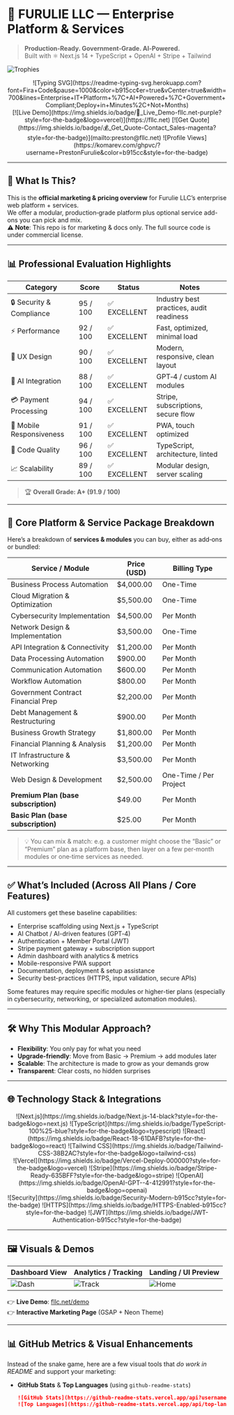 # 🚀 FURULIE LLC — Enterprise Platform & Services

> **Production‑Ready. Government‑Grade. AI‑Powered.**  
> Built with ⚛️ Next.js 14 + TypeScript + OpenAI + Stripe + Tailwind  

![Trophies](https://github-profile-trophy.vercel.app/?username=PrestonFurulie&theme=tokyonight)


<div align="center">
  ![Typing SVG](https://readme-typing-svg.herokuapp.com?font=Fira+Code&pause=1000&color=b915cc&center=true&vCenter=true&width=700&lines=Enterprise+IT+Platform+%7C+AI+Powered+%7C+Government+Compliant;Deploy+in+Minutes%2C+Not+Months)
  <br/>
  [![Live Demo](https://img.shields.io/badge/🚀_Live_Demo-fllc.net-purple?style=for-the-badge&logo=vercel)](https://fllc.net)  
  [![Get Quote](https://img.shields.io/badge/💰_Get_Quote-Contact_Sales-magenta?style=for-the-badge)](mailto:preston@fllc.net)  
  ![Profile Views](https://komarev.com/ghpvc/?username=PrestonFurulie&color=b915cc&style=for-the-badge)
</div>

---

## 🎯 What Is This?

This is the **official marketing & pricing overview** for Furulie LLC’s enterprise web platform + services.  
We offer a modular, production‑grade platform plus optional service add-ons you can pick and mix.  
**⚠️ Note**: This repo is for marketing & docs only. The full source code is under commercial license.

---

## 📊 Professional Evaluation Highlights

| Category                 | Score   | Status       | Notes                             |
|--------------------------|---------|--------------|-----------------------------------|
| 🔒 Security & Compliance | 95 / 100 | ✅ EXCELLENT  | Industry best practices, audit readiness |
| ⚡ Performance           | 92 / 100 | ✅ EXCELLENT  | Fast, optimized, minimal load     |
| 🎨 UX Design             | 90 / 100 | ✅ EXCELLENT  | Modern, responsive, clean layout  |
| 🤖 AI Integration        | 88 / 100 | ✅ EXCELLENT  | GPT‑4 / custom AI modules         |
| 💳 Payment Processing    | 94 / 100 | ✅ EXCELLENT  | Stripe, subscriptions, secure flow |
| 📱 Mobile Responsiveness | 91 / 100 | ✅ EXCELLENT  | PWA, touch optimized              |
| 🔧 Code Quality           | 96 / 100 | ✅ EXCELLENT  | TypeScript, architecture, linted  |
| 📈 Scalability            | 89 / 100 | ✅ EXCELLENT  | Modular design, server scaling    |

> 🏆 **Overall Grade: A+ (91.9 / 100)**  

---

## 🔧 Core Platform & Service Package Breakdown

Here’s a breakdown of **services & modules** you can buy, either as add‑ons or bundled:

| Service / Module                         | Price (USD)       | Billing Type     |
|------------------------------------------|-------------------|------------------|
| Business Process Automation              | $4,000.00         | One-Time         |
| Cloud Migration & Optimization            | $5,500.00         | One-Time         |
| Cybersecurity Implementation             | $4,500.00         | Per Month        |
| Network Design & Implementation           | $3,500.00         | One-Time         |
| API Integration & Connectivity           | $1,200.00         | Per Month        |
| Data Processing Automation                | $900.00           | Per Month        |
| Communication Automation                 | $600.00           | Per Month        |
| Workflow Automation                       | $800.00           | Per Month        |
| Government Contract Financial Prep        | $2,200.00         | Per Month        |
| Debt Management & Restructuring           | $900.00           | Per Month        |
| Business Growth Strategy                  | $1,800.00         | Per Month        |
| Financial Planning & Analysis              | $1,200.00         | Per Month        |
| IT Infrastructure & Networking             | $3,500.00         | Per Month        |
| Web Design & Development                   | $2,500.00         | One-Time / Per Project |
| **Premium Plan (base subscription)**       | $49.00            | Per Month        |
| **Basic Plan (base subscription)**         | $25.00            | Per Month        |

> 💡 You can mix & match: e.g. a customer might choose the “Basic” or “Premium” plan as a platform base, then layer on a few per‑month modules or one‑time services as needed.

---

## ✅ What’s Included (Across All Plans / Core Features)

All customers get these baseline capabilities:

- Enterprise scaffolding using Next.js + TypeScript  
- AI Chatbot / AI-driven features (GPT‑4)  
- Authentication + Member Portal (JWT)  
- Stripe payment gateway + subscription support  
- Admin dashboard with analytics & metrics  
- Mobile-responsive PWA support  
- Documentation, deployment & setup assistance  
- Security best-practices (HTTPS, input validation, secure APIs)

Some features may require specific modules or higher-tier plans (especially in cybersecurity, networking, or specialized automation modules).

---

## 🛠️ Why This Modular Approach?

- **Flexibility**: You only pay for what you need  
- **Upgrade-friendly**: Move from Basic → Premium → add modules later  
- **Scalable**: The architecture is made to grow as your demands grow  
- **Transparent**: Clear costs, no hidden surprises  

---

## 🌐 Technology Stack & Integrations

<div align="center">
  ![Next.js](https://img.shields.io/badge/Next.js-14-black?style=for-the-badge&logo=next.js)
  ![TypeScript](https://img.shields.io/badge/TypeScript-100%25-blue?style=for-the-badge&logo=typescript)
  ![React](https://img.shields.io/badge/React-18-61DAFB?style=for-the-badge&logo=react)
  ![Tailwind CSS](https://img.shields.io/badge/Tailwind-CSS-38B2AC?style=for-the-badge&logo=tailwind-css)
  <br/>
  ![Vercel](https://img.shields.io/badge/Vercel-Deploy-000000?style=for-the-badge&logo=vercel)
  ![Stripe](https://img.shields.io/badge/Stripe-Ready-635BFF?style=for-the-badge&logo=stripe)
  ![OpenAI](https://img.shields.io/badge/OpenAI-GPT--4-412991?style=for-the-badge&logo=openai)
  <br/>
  ![Security](https://img.shields.io/badge/Security-Modern-b915cc?style=for-the-badge)
  ![HTTPS](https://img.shields.io/badge/HTTPS-Enabled-b915cc?style=for-the-badge)
  ![JWT](https://img.shields.io/badge/JWT-Authentication-b915cc?style=for-the-badge)
</div>

---

## 🖼️ Visuals & Demos

| Dashboard View | Analytics / Tracking | Landing / UI Preview |
|----------------|-----------------------|------------------------|
| ![Dash](screenshots/INTEL.PNG) | ![Track](screenshots/TRACKING.PNG) | ![Home](screenshots/HOMEpage.PNG) |

👉 **Live Demo**: [fllc.net/demo](https://fllc.net/demo)  
👉 **Interactive Marketing Page** (GSAP + Neon Theme)  

---

## 📊 GitHub Metrics & Visual Enhancements

Instead of the snake game, here are a few visual tools that *do work in README* and support your marketing:

- **GitHub Stats** & **Top Languages** (using `github-readme-stats`)  
  ```md
  ![GitHub Stats](https://github-readme-stats.vercel.app/api?username=PrestonFurulie&show_icons=true&theme=tokyonight&hide_border=true)
  ![Top Languages](https://github-readme-stats.vercel.app/api/top-langs/?username=PrestonFurulie&layout=compact&theme=tokyonight)
